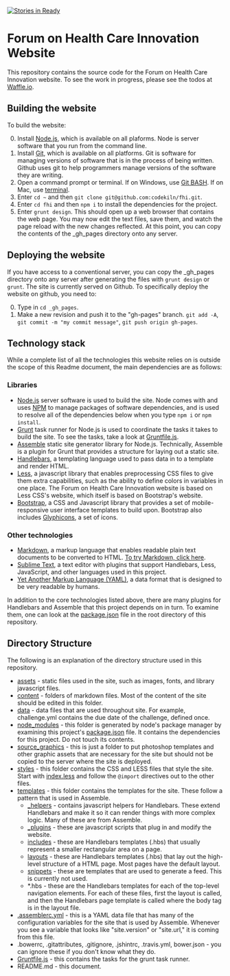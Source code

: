 [![Stories in Ready](https://badge.waffle.io/hbshci/fhi.png?label=ready&title=Ready)](https://waffle.io/hbshci/fhi)

# Forum on Health Care Innovation Website
This repository contains the source code for the Forum on Health Care Innovation website. To see the work in progress, please see the todos at [Waffle.io](https://waffle.io/codekiln/fhi).

## Building the website
To build the website: 

0. Install [Node.js](http://nodejs.org/), which is available on all plaforms. Node is server software that you run from the command line. 
0. Install [Git](http://git-scm.com/), which is available on all platforms. Git is software for managing versions of software that is in the process of being written. Github uses git to help programmers manage versions of the software they are writing.
0. Open a command prompt or terminal. If on Windows, use [Git BASH](http://msysgit.github.io/). If on Mac, use [terminal](http://www.maclife.com/article/feature/25_terminal_tips_every_mac_user_should_know).
0. Enter `cd ~` and then `git clone git@github.com:codekiln/fhi.git`. 
0. Enter `cd fhi` and then `npm i` to install the dependencies for the project. 
0. Enter `grunt design`. This should open up a web browser that contains the web page. You may now edit the text files, save them, and watch the page reload with the new changes reflected. At this point, you can copy the contents of the _gh_pages directory onto any server.

## Deploying the website
If you have access to a conventional server, you can copy the _gh_pages directory onto any server after generating the files with `grunt design` or `grunt`. The site is currently served on Github. To specifically deploy the website on github, you need to:

0. Type in `cd _gh_pages`. 
0. Make a new revision and push it to the "gh-pages" branch. `git add -A`, `git commit -m "my commit message"`, `git push origin gh-pages`. 

## Technology stack
While a complete list of all the technologies this website relies on is outside the scope of this Readme document, the main dependencies are as follows: 

### Libraries

+ [Node.js](http://nodejs.org/) server software is used to build the site. Node comes with and uses [NPM](https://www.npmjs.org/) to manage packages of software dependencies, and is used to resolve all of the dependencies below when you type `npm i` or `npm install`. 
+ [Grunt](http://gruntjs.com/) task runner for Node.js is used to coordinate the tasks it takes to build the site. To see the tasks, take a look at [Gruntfile.js](Gruntfile.js). 
+ [Assemble](http://assemble.io/) static site generator library for Node.js. Technically, Assemble is a plugin for Grunt that provides a structure for laying out a static site.
+ [Handlebars](http://handlebarsjs.com/), a templating language used to pass data in to a template and render HTML.
+ [Less](http://lesscss.org/), a javascript library that enables preprocessing CSS files to give them extra capabilities, such as the ability to define colors in variables in one place. The Forum on Health Care Innovation website is based on Less CSS's website, which itself is based on Bootstrap's website.
+ [Bootstrap](http://getbootstrap.com/), a CSS and Javascript library that provides a set of mobile-responsive user interface templates to build upon. Bootstrap also includes [Glyphicons](http://getbootstrap.com/components/), a set of icons.  

### Other technologies

+ [Markdown](http://en.wikipedia.org/wiki/Markdown#Example), a markup language that enables readable plain text documents to be converted to HTML. [To try Markdown, click here](http://markdown-here.com/livedemo.html).
+ [Sublime Text](http://www.sublimetext.com/), a text editor with plugins that support Handlebars, Less, JavaScript, and other languages used in this project.
+ [Yet Another Markup Language (YAML)](http://en.wikipedia.org/wiki/YAML#Examples), a data format that is designed to be very readable by humans.

In addition to the core technologies listed above, there are many plugins for Handlebars and Assemble that this project depends on in turn. To examine them, one can look at the [package.json](package.json) file in the root directory of this repository. 

## Directory Structure
The following is an explanation of the directory structure used in this repository.

* [assets](assets/) 	- static files used in the site, such as images, fonts, and library javascript files.
* [content](content/) 	- folders of markdown files. Most of the content of the site should be edited in this folder.
* [data](data/) 		- data files that are used throughout site. For example, challenge.yml contains the due date of the challenge, defined once.
* [node_modules](node_modules/) - this folder is generated by node's package manager by examining this project's [package.json](package.json) file. It contains the dependencies for this project. Do not touch its contents.  
* [source_graphics](source_graphics) - this is just a folder to put photoshop templates and other graphic assets that are necessary for the site but should not be copied to the server where the site is deployed.
* [styles](styles/) - this folder contains the CSS and LESS files that style the site. Start with [index.less](styles/index.less) and follow the `@import` directives out to the other files.
* [templates](templates/) - this folder contains the templates for the site. These follow a pattern that is used in Assemble.
  * [_helpers](templates/_helpers/) - contains javascript helpers for Handlebars. These extend Handlebars and make it so it can render things with more complex logic. Many of these are from Assemble.
  * [_plugins](templates/_plugins/) - these are javascript scripts that plug in and modify the website. 
  * [includes](templates/includes/) - these are Handlebars templates (.hbs) that usually represent a smaller rectangular area on a page. 
  * [layouts](templates/layouts/) - these are Handlebars templates (.hbs) that lay out the high-level structure of a HTML page. Most pages have the default layout.
  * [snippets](templates/snippets/) - these are templates that are used to generate a feed. This is currently not used. 
  * *.hbs - these are the Handlebars templates for each of the top-level navigation elements. For each of these files, first the layout is called, and then the Handlebars page template is called where the body tag is in the layout file. 
* [.assemblerc.yml](.assemblerc.yml) - this is a YAML data file that has many of the configuration variables for the site that is used by Assemble. Whenever you see a variable that looks like "site.version" or "site.url," it is coming from this file.
* .bowerrc, .gitattributes, .gitignore, .jshintrc, .travis.yml, bower.json - you can ignore these if you don't know what they do.
* [Gruntfile.js](Gruntfile.js) - this contains the tasks for the grunt task runner. 
* README.md - this document. 
